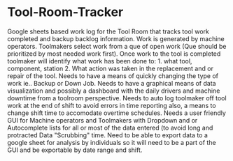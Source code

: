 # Tool-Room-Tracker
Google sheets based work log for the Tool Room that tracks tool work completed and backup backlog information.
Work is generated by machine operators.
Toolmakers select work from a que of open work (Que should be prioritized by most needed work first).
Once work to the tool is completed toolmaker will identify what work has been done to: 1. what tool, component, station 2. What action was taken in the replacement and or repair of the tool. 
Needs to have a means of quickly changing the type of work ie.. Backup or Down Job.
Needs to have a graphical means of data visualization and possibly a dashboard with the daily drivers and machine downtime from a toolroom perspective.
Needs to auto log toolmaker off tool work at the end of shift to avoid errors in time reporting also, a means to change shift time to accomodate overtime schedules.
Needs a user friendly GUI for Machine operators and Toolmakers with Dropdown and or Autocomplete lists for all or most of the data entered (to avoid long and protracted Data "Scrubbing" time.
Need to be able to export data to a google sheet for analysis by individuals so it will need to be a part of the GUI and be exportable by date range and shift.
